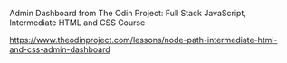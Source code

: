 Admin Dashboard from The Odin Project: Full Stack JavaScript, Intermediate HTML and CSS Course

https://www.theodinproject.com/lessons/node-path-intermediate-html-and-css-admin-dashboard